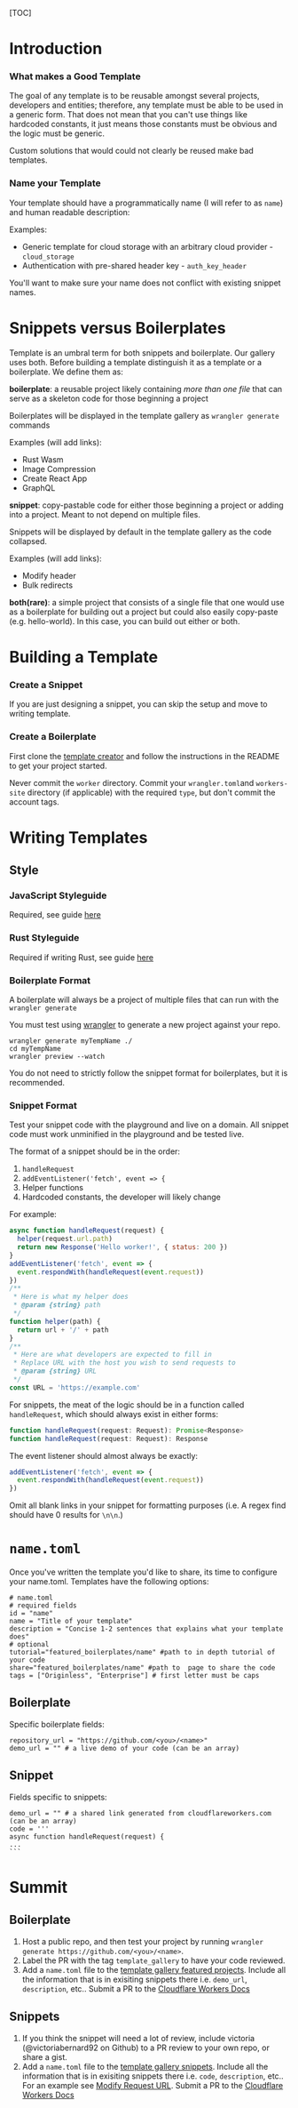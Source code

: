 [TOC]

# Introduction

### What makes a Good Template

The goal of any template is to be reusable amongst several projects, developers and entities; therefore, any template must be able to be used in a generic form. That does not mean that you can't use things like hardcoded constants, it just means those constants must be obvious and the logic must be generic.

Custom solutions that would could not clearly be reused make bad templates.

### Name your Template

Your template should have a programmatically name (I will refer to as `name`) and human readable description:

Examples:

- Generic template for cloud storage with an arbitrary cloud provider - `cloud_storage`
- Authentication with pre-shared header key - `auth_key_header`

You'll want to make sure your name does not conflict with existing snippet names.

# Snippets versus Boilerplates

Template is an umbral term for both snippets and boilerplate. Our gallery uses both. Before building a template distinguish it as a template or a boilerplate. We define them as:

**boilerplate**: a reusable project likely containing _more than one file_ that can serve as a skeleton code for those beginning a project

Boilerplates will be displayed in the template gallery as `wrangler generate` commands

Examples (will add links):

- Rust Wasm
- Image Compression
- Create React App
- GraphQL

**snippet**: copy-pastable code for either those beginning a project or adding into a project. Meant to not depend on multiple files.

Snippets will be displayed by default in the template gallery as the code collapsed.

Examples (will add links):

- Modify header
- Bulk redirects

**both(rare)**: a simple project that consists of a single file that one would use as a boilerplate for building out a project but could also easily copy-paste (e.g. hello-world). In this case, you can build out either or both.

# Building a Template

### Create a Snippet

If you are just designing a snippet, you can skip the setup and move to writing template.

### Create a Boilerplate

First clone the [template creator](https://github.com/victoriabernard92/workers-template-creator) and follow the instructions in the README to get your project started.

Never commit the `worker` directory. Commit your `wrangler.toml`and `workers-site` directory (if applicable) with the required `type`, but don't commit the account tags.

# Writing Templates

## Style

### JavaScript Styleguide

Required, see guide [here](./style/javascript.md)

### Rust Styleguide

Required if writing Rust, see guide [here](./style/rust.md)

### Boilerplate Format

A boilerplate will always be a project of multiple files that can run with the `wrangler generate`

You must test using [wrangler](https://github.com/cloudflare/wrangler) to generate a new project against your repo.

```
wrangler generate myTempName ./
cd myTempName
wrangler preview --watch
```

You do not need to strictly follow the snippet format for boilerplates, but it is recommended.

### Snippet Format

Test your snippet code with the playground and live on a domain. All snippet code must work unminified in the playground and be tested live.

The format of a snippet should be in the order:

1. `handleRequest`
2. `addEventListener('fetch', event => {`
3. Helper functions
4. Hardcoded constants, the developer will likely change

For example:

```javascript
async function handleRequest(request) {
  helper(request.url.path)
  return new Response('Hello worker!', { status: 200 })
}
addEventListener('fetch', event => {
  event.respondWith(handleRequest(event.request))
})
/**
 * Here is what my helper does
 * @param {string} path
 */
function helper(path) {
  return url + '/' + path
}
/**
 * Here are what developers are expected to fill in
 * Replace URL with the host you wish to send requests to
 * @param {string} URL
 */
const URL = 'https://example.com'
```

For snippets, the meat of the logic should be in a function called `handleRequest`, which should always exist in either forms:

```javascript
function handleRequest(request: Request): Promise<Response>
function handleRequest(request: Request): Response
```

The event listener should almost always be exactly:

```javascript
addEventListener('fetch', event => {
  event.respondWith(handleRequest(event.request))
})
```

Omit all blank links in your snippet for formatting purposes (i.e. A regex find should have 0 results for `\n\n`.)

# `name.toml`

Once you've written the template you'd like to share, its time to configure your name.toml.  Templates have the following options:
```
# name.toml
# required fields
id = "name"
name = "Title of your template"
description = "Concise 1-2 sentences that explains what your template does"
# optional
tutorial="featured_boilerplates/name" #path to in depth tutorial of your code
share="featured_boilerplates/name" #path to  page to share the code
tags = ["Originless", "Enterprise"] # first letter must be caps
```

## Boilerplate
Specific boilerplate fields: 
```
repository_url = "https://github.com/<you>/<name>"
demo_url = "" # a live demo of your code (can be an array)
```
## Snippet

Fields specific to snippets: 
```
demo_url = "" # a shared link generated from cloudflareworkers.com (can be an array)
code = '''
async function handleRequest(request) {
...
​```
```

# Summit

## Boilerplate

1. Host a public repo, and then test your project by running `wrangler generate https://github.com/<you>/<name>`.
2. Label the PR with the tag `template_gallery`  to have your code reviewed.
3. Add a `name.toml` file to the [template gallery featured projects](/data/featured/). Include all the information that is in exisiting snippets there i.e. `demo_url`, `description`, etc.. Submit a PR to the [Cloudflare Workers Docs](https://github.com/cloudflare/cloudflare-docs)

## Snippets

1. If you think the snippet will need a lot of review, include victoria (@victoriabernard92 on Github) to a PR review to your own repo, or share a gist.
2. Add a `name.toml` file to the [template gallery snippets](/data/snippets/). Include all the information that is in exisiting snippets there i.e. `code`, `description`, etc..
   For an example see [Modify Request URL](/data/snippets/modify_req_url.toml). Submit a PR to the [Cloudflare Workers Docs](https://github.com/cloudflare/cloudflare-docs)


